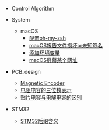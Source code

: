 <!-- _sidebar.md -->

- Control Algorithm


- System
  - macOS
    - [配置oh-my-zsh](/system/macOS/oh-my-zsh.md)
    - [macOS报告文件损坏or未知签名](/system/macOS/macOS报告文件损坏or未知签名.md)
    - [添加环境变量](/system/macOS/add_env_variable.md)
    - [macOS屏幕某个网址](/system/macOS/block_websites.md)
  
- PCB_design
  - [Magnetic Encoder](/PCB_design/Encoder.md) <!--注意这里是相对路径-->
  - [电阻电容的三位数表示](/PCB_design/3digits_rep_for_RC.md)
  - [贴片电容与电解电容的区别](/PCB_design/difference_mlcc_ec.md)

- STM32 
  - [STM32后缀含义](/STM32/STM32_suffix.md)